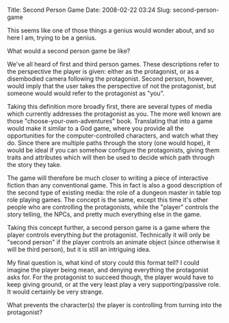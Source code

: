 Title: Second Person Game
Date: 2008-02-22 03:24
Slug: second-person-game

This seems like one of those things a genius would wonder about, and so
here I am, trying to be a genius.

What would a second person game be like?

We've all heard of first and third person games. These descriptions
refer to the perspective the player is given: either as the protagonist,
or as a disembodied camera following the protagonist. Second person,
however, would imply that the user takes the perspective of not the
protagonist, but someone would would refer to the protagonist as "you".

Taking this definition more broadly first, there are several types of
media which currently addresses the protagonist as you. The more well
known are those "choose-your-own-adventures" book. Translating that into
a game would make it similar to a God game, where you provide all the
opportunities for the computer-controlled characters, and watch what
they do. Since there are multiple paths through the story (one would
hope), it would be ideal if you can somehow configure the protagonists,
giving them traits and attributes which will then be used to decide
which path through the story they take.

The game will therefore be much closer to writing a piece of interactive
fiction than any conventional game. This in fact is also a good
description of the second type of existing media: the role of a dungeon
master in table top role playing games. The concept is the same, except
this time it's other people who are controlling the protagonists, while
the "player" controls the story telling, the NPCs, and pretty much
everything else in the game.

Taking this concept further, a second person game is a game where the
player controls everything <span style="font-style:italic;">but</span>
the protagonist. Technically it will only be "second person" if the
player controls an animate object (since otherwise it will be third
person), but it is still an intriguing idea.

My final question is, what kind of story could this format tell? I could
imagine the player being mean, and denying everything the protagonist
asks for. For the protagonist to succeed though, the player would have
to keep giving ground, or at the very least play a very
supporting/passive role. It would certainly be very strange.

What prevents the character(s) the player is controlling from turning
into the protagonist?

